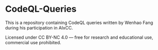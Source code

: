 # CodeQL-Queries
This is a repository containing CodeQL queries written by Wenhao Fang during his participation in AIxCC. 



Licensed under CC BY-NC 4.0
 — free for research and educational use, commercial use prohibited.
